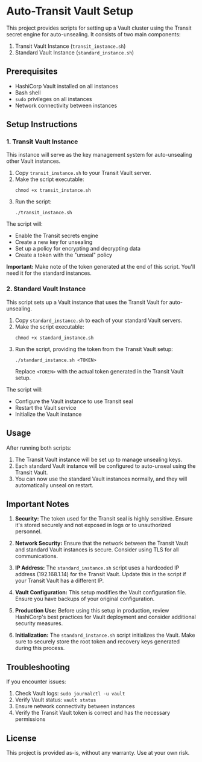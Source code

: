 # Auto-Transit Vault Setup

This project provides scripts for setting up a Vault cluster using the Transit secret engine for auto-unsealing. It consists of two main components:

1. Transit Vault Instance (`transit_instance.sh`)
2. Standard Vault Instance (`standard_instance.sh`)

## Prerequisites

- HashiCorp Vault installed on all instances
- Bash shell
- `sudo` privileges on all instances
- Network connectivity between instances

## Setup Instructions

### 1. Transit Vault Instance

This instance will serve as the key management system for auto-unsealing other Vault instances.

1. Copy `transit_instance.sh` to your Transit Vault server.
2. Make the script executable:
   ```
   chmod +x transit_instance.sh
   ```
3. Run the script:
   ```
   ./transit_instance.sh
   ```

The script will:
- Enable the Transit secrets engine
- Create a new key for unsealing
- Set up a policy for encrypting and decrypting data
- Create a token with the "unseal" policy

**Important:** Make note of the token generated at the end of this script. You'll need it for the standard instances.

### 2. Standard Vault Instance

This script sets up a Vault instance that uses the Transit Vault for auto-unsealing.

1. Copy `standard_instance.sh` to each of your standard Vault servers.
2. Make the script executable:
   ```
   chmod +x standard_instance.sh
   ```
3. Run the script, providing the token from the Transit Vault setup:
   ```
   ./standard_instance.sh <TOKEN>
   ```
   Replace `<TOKEN>` with the actual token generated in the Transit Vault setup.

The script will:
- Configure the Vault instance to use Transit seal
- Restart the Vault service
- Initialize the Vault instance

## Usage

After running both scripts:

1. The Transit Vault instance will be set up to manage unsealing keys.
2. Each standard Vault instance will be configured to auto-unseal using the Transit Vault.
3. You can now use the standard Vault instances normally, and they will automatically unseal on restart.

## Important Notes

1. **Security:** The token used for the Transit seal is highly sensitive. Ensure it's stored securely and not exposed in logs or to unauthorized personnel.

2. **Network Security:** Ensure that the network between the Transit Vault and standard Vault instances is secure. Consider using TLS for all communications.

3. **IP Address:** The `standard_instance.sh` script uses a hardcoded IP address (192.168.1.14) for the Transit Vault. Update this in the script if your Transit Vault has a different IP.

4. **Vault Configuration:** This setup modifies the Vault configuration file. Ensure you have backups of your original configuration.

5. **Production Use:** Before using this setup in production, review HashiCorp's best practices for Vault deployment and consider additional security measures.

6. **Initialization:** The `standard_instance.sh` script initializes the Vault. Make sure to securely store the root token and recovery keys generated during this process.

## Troubleshooting

If you encounter issues:

1. Check Vault logs: `sudo journalctl -u vault`
2. Verify Vault status: `vault status`
3. Ensure network connectivity between instances
4. Verify the Transit Vault token is correct and has the necessary permissions

## License

This project is provided as-is, without any warranty. Use at your own risk.
